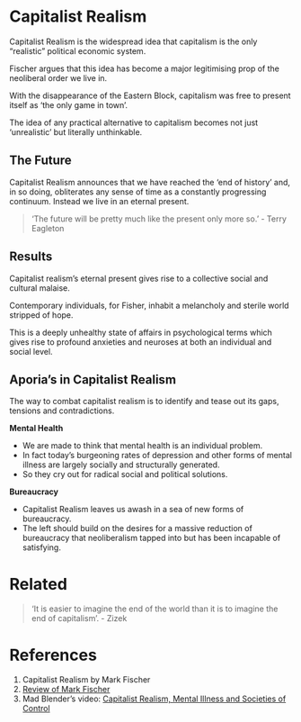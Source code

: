 # Capitalist Realism
Capitalist Realism is the widespread idea that capitalism is the only “realistic” political economic system.

Fischer argues that this idea has become a major legitimising prop of the neoliberal order we live in. 

With the disappearance of the Eastern Block, capitalism was free to present itself as ‘the only game in town’.

The idea of any practical alternative to capitalism becomes not just ‘unrealistic’ but literally unthinkable.

## The Future
Capitalist Realism announces that we have reached the ‘end of history’ and, in so doing, obliterates any sense of time as a constantly progressing continuum. Instead we live in an eternal present.

> ‘The future will be pretty much like the present only more so.’ - Terry Eagleton

## Results
Capitalist realism’s eternal present gives rise to a collective social and cultural malaise.

Contemporary individuals, for Fisher, inhabit a melancholy and sterile world stripped of hope. 

This is a deeply unhealthy state of affairs in psychological terms which gives rise to profound anxieties and neuroses at both an individual and social level.

## Aporia’s in Capitalist Realism
The way to combat capitalist realism is to identify and tease out its gaps, tensions and contradictions.

**Mental Health**
+ We are made to think that mental health is an individual problem.
+ In fact today’s burgeoning rates of depression and other forms of mental illness are largely socially and structurally generated. 
+ So they cry out for radical social and political solutions.

**Bureaucracy**
+ Capitalist Realism leaves us awash in a sea of new forms of bureaucracy.
+ The left should build on the desires for a massive reduction of bureaucracy that neoliberalism tapped into but has been incapable of satisfying.

# Related
> ‘It is easier to imagine the end of the world than it is to imagine the end of capitalism’. - Zizek

# References
1. Capitalist Realism by Mark Fischer
2. [Review of Mark Fischer][1]
3. Mad Blender’s video: [Capitalist Realism, Mental Illness and Societies of Control][2]

[1]:	https://edrooksby.wordpress.com/2012/06/10/review-of-mark-fishers-capitalist-realism-is-there-no-alternative/
[2]:	https://www.youtube.com/watch?v=rPeBEcsmWTY